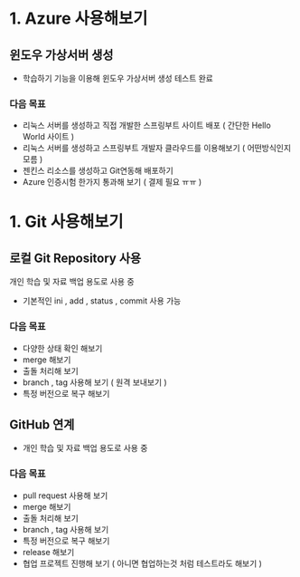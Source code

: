 # 1. Azure 사용해보기
## 윈도우 가상서버 생성
- 학습하기 기능을 이용해 윈도우 가상서버 생성 테스트 완료

### 다음 목표 
- 리눅스 서버를 생성하고 직접 개발한 스프링부트 사이트 배포 ( 간단한 Hello World 사이트 )
- 리눅스 서버를 생성하고 스프링부트 개발자 클라우드를 이용해보기 ( 어떤방식인지 모름 )
- 젠킨스 리소스를 생성하고 Git연동해 배포하기
- Azure 인증시험 한가지 통과해 보기 ( 결제 필요 ㅠㅠ )



# 1. Git 사용해보기
## 로컬 Git Repository 사용 
개인 학습 및 자료 백업 용도로 사용 중
- 기본적인 ini , add , status , commit 사용 가능

### 다음 목표
- 다양한 상태 확인 해보기
- merge 해보기 
- 출돌 처리해 보기
- branch , tag 사용해 보기 ( 원격 보내보기 )
- 특정 버전으로 복구 해보기

## GitHub 연계
- 개인 학습 및 자료 백업 용도로 사용 중

### 다음 목표
- pull request 사용해 보기 
- merge 해보기 
- 출돌 처리해 보기
- branch , tag 사용해 보기
- 특정 버전으로 복구 해보기
- release 해보기
- 협업 프로젝트 진행해 보기 ( 아니면 협업하는것 처럼 테스트라도 해보기 )